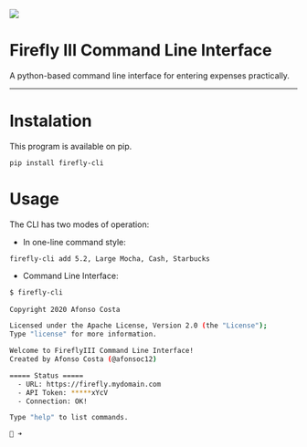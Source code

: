 ![](https://www.firefly-iii.org/static/img/logo-small-new.png)

# Firefly III Command Line Interface

A python-based command line interface for entering expenses practically.

---
# Instalation
This program is available on pip.
```shell
pip install firefly-cli
```

# Usage
The CLI has two modes of operation:
  - In one-line command style:
    
```shell
firefly-cli add 5.2, Large Mocha, Cash, Starbucks
```
  
  - Command Line Interface:
  
```bash
$ firefly-cli
    
Copyright 2020 Afonso Costa

Licensed under the Apache License, Version 2.0 (the "License");
Type "license" for more information.

Welcome to FireflyIII Command Line Interface!
Created by Afonso Costa (@afonsoc12)

===== Status =====
  - URL: https://firefly.mydomain.com
  - API Token: *****xYcV
  - Connection: OK!

Type "help" to list commands.

🐷 ➜
```
